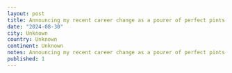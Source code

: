 ```yaml
---
layout: post
title: Announcing my recent career change as a pourer of perfect pints!
date: "2024-08-30"
city: Unknown
country: Unknown
continent: Unknown
notes: Announcing my recent career change as a pourer of perfect pints!
published: 1
---
```

